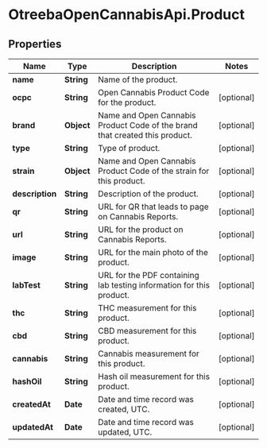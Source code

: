 # OtreebaOpenCannabisApi.Product

## Properties
Name | Type | Description | Notes
------------ | ------------- | ------------- | -------------
**name** | **String** | Name of the product. | 
**ocpc** | **String** | Open Cannabis Product Code for the product. | [optional] 
**brand** | **Object** | Name and Open Cannabis Product Code of the brand that created this product. | [optional] 
**type** | **String** | Type of product. | [optional] 
**strain** | **Object** | Name and Open Cannabis Product Code of the strain for this product. | [optional] 
**description** | **String** | Description of the product. | [optional] 
**qr** | **String** | URL for QR that leads to page on Cannabis Reports. | [optional] 
**url** | **String** | URL for the product on Cannabis Reports. | [optional] 
**image** | **String** | URL for the main photo of the product. | [optional] 
**labTest** | **String** | URL for the PDF containing lab testing information for this product. | [optional] 
**thc** | **String** | THC measurement for this product. | [optional] 
**cbd** | **String** | CBD measurement for this product. | [optional] 
**cannabis** | **String** | Cannabis measurement for this product. | [optional] 
**hashOil** | **String** | Hash oil measurement for this product. | [optional] 
**createdAt** | **Date** | Date and time record was created, UTC. | [optional] 
**updatedAt** | **Date** | Date and time record was updated, UTC. | [optional] 


